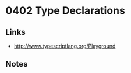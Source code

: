 0402 Type Declarations
======

Links
------
+ http://www.typescriptlang.org/Playground

Notes
------

